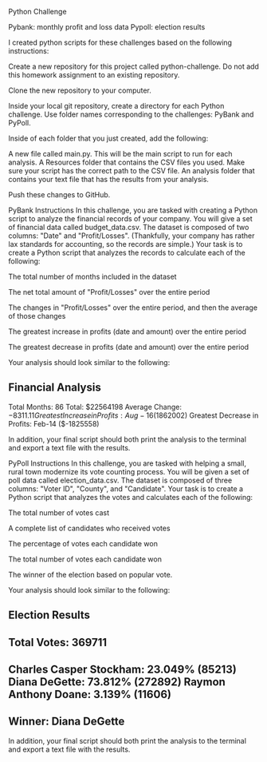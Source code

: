 Python Challenge

Pybank: monthly profit and loss data
Pypoll: election results

I created python scripts for these challenges based on the following instructions: 

Create a new repository for this project called python-challenge. Do not add this homework assignment to an existing repository.

Clone the new repository to your computer.

Inside your local git repository, create a directory for each Python challenge. Use folder names corresponding to the challenges: PyBank and  PyPoll.

Inside of each folder that you just created, add the following:

A new file called main.py. This will be the main script to run for each analysis.
A Resources folder that contains the CSV files you used. Make sure your script has the correct path to the CSV file.
An analysis folder that contains your text file that has the results from your analysis.



Push these changes to GitHub.



PyBank Instructions
In this challenge, you are tasked with creating a Python script to analyze the financial records of your company. You will give a set of financial data called budget_data.csv. The dataset is composed of two columns: "Date" and "Profit/Losses". (Thankfully, your company has rather lax standards for accounting, so the records are simple.)
Your task is to create a Python script that analyzes the records to calculate each of the following:


The total number of months included in the dataset


The net total amount of "Profit/Losses" over the entire period


The changes in "Profit/Losses" over the entire period, and then the average of those changes


The greatest increase in profits (date and amount) over the entire period


The greatest decrease in profits (date and amount) over the entire period


Your analysis should look similar to the following:

Financial Analysis
----------------------------
Total Months: 86
Total: $22564198
Average Change: $-8311.11
Greatest Increase in Profits: Aug-16 ($1862002)
Greatest Decrease in Profits: Feb-14 ($-1825558)


In addition, your final script should both print the analysis to the terminal and export a text file with the results.

PyPoll Instructions
In this challenge, you are tasked with helping a small, rural town modernize its vote counting process.
You will be given a set of poll data called election_data.csv. The dataset is composed of three columns: "Voter ID", "County", and "Candidate". Your task is to create a Python script that analyzes the votes and calculates each of the following:


The total number of votes cast


A complete list of candidates who received votes


The percentage of votes each candidate won


The total number of votes each candidate won


The winner of the election based on popular vote.


Your analysis should look similar to the following:

Election Results
-------------------------
Total Votes: 369711
-------------------------
Charles Casper Stockham: 23.049% (85213)
Diana DeGette: 73.812% (272892)
Raymon Anthony Doane: 3.139% (11606)
-------------------------
Winner: Diana DeGette
-------------------------


In addition, your final script should both print the analysis to the terminal and export a text file with the results.


